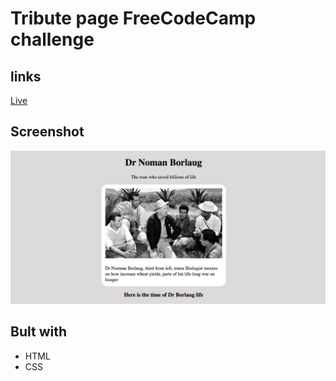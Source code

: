 # Tribute page FreeCodeCamp challenge

## links

[Live](https://brymmobaggins.github.io/tributePage/)

## Screenshot

![img!c](./img/TributePage_Screenshot.png)

## Bult with

- HTML
- CSS
  